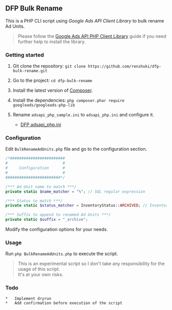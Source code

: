 ## DFP Bulk Rename

This is a PHP CLI script using *Google Ads API Client Library* to bulk rename Ad Units.  

> Please follow the [Google Ads API PHP Client Library](https://github.com/googleads/googleads-php-lib) guide if you need further help to install the library.  

### Getting started

1.  Git clone the repository: 
    `git clone https://github.com/renshuki/dfp-bulk-rename.git`

2.  Go to the project:
    `cd dfp-bulk-rename`

3.  Install the latest version of [Composer](https://getcomposer.org/download). 

3.  Install the dependencies: `php composer.phar require googleads/googleads-php-lib`

4.  Rename `adsapi_php_sample.ini` to `adsapi_php.ini` and configure it.

    *   [DFP
        adsapi_php.ini](https://github.com/googleads/googleads-php-lib/blob/master/examples/Dfp/adsapi_php.ini)

### Configuration  

Edit `BulkRenameAdUnits.php` file and go to the configuration section.  

```php
/*########################
#                        #
#     Configuration      #
#                        #
########################*/

/*** Ad Unit name to match ***/
private static $name_matcher = "%"; // SQL regular expression

/*** Status to match ***/
private static $status_matcher = InventoryStatus::ARCHIVED; // InventoryStatus::ACTIVE, InventoryStatus::INACTIVE and InventoryStatus::ARCHIVED are allowed.

/*** Suffix to append to renamed Ad Units ***/
private static $suffix = "_archive";
```

Modify the configuration options for your needs.


### Usage

Run `php BulkRenameAdUnits.php` to execute the script.

> This is an experimental script so I don't take any responsibility for the usage of this script.  
> It's at your own risks.  

### Todo

    *   Implement dryrun
    *   Add confirmation before execution of the script